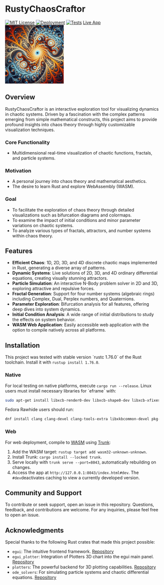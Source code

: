 # RustyChaosCraftor
[![MIT License](https://img.shields.io/badge/license-MIT-blue.svg)](./LICENSE) [![Deployment](https://github.com/tomtuamnuq/rusty-chaos-craftor/actions/workflows/pages.yml/badge.svg)](https://github.com/tomtuamnuq/rusty-chaos-craftor/actions/workflows/pages.yml) 
[![Tests](https://github.com/tomtuamnuq/rusty-chaos-craftor/actions/workflows/test.yml/badge.svg)](https://github.com/tomtuamnuq/rusty-chaos-craftor/actions/workflows/test.yml) 
[Live App ![Live App](./assets/icon_ios_touch_192.png)](https://tomtuamnuq.github.io/rusty-chaos-craftor/) 
## Overview
RustyChaosCraftor is an interactive exploration tool for visualizing dynamics in chaotic systems. Driven by a fascination with the complex patterns emerging from simple mathematical constructs, this project aims to provide profound insights into chaos theory through highly customizable visualization techniques.

### Core Functionality
- Multidimensional real-time visualization of chaotic functions, fractals, and particle systems.

### Motivation
- A personal journey into chaos theory and mathematical aesthetics.
- The desire to learn Rust and explore WebAssembly (WASM).

### Goal
- To facilitate the exploration of chaos theory through detailed visualizations such as bifurcation diagrams and colormaps.
- To examine the impact of initial conditions and minor parameter variations on chaotic systems.
- To analyze various types of fractals, attractors, and number systems within chaos theory.


## Features
- **Efficient Chaos**: 1D, 2D, 3D, and 4D discrete chaotic maps implemented in Rust, generating a diverse array of patterns.
- **Dynamic Systems**: Live solutions of 2D, 3D, and 4D ordinary differential equations, creating visually stunning attractors.
- **Particle Simulation**: An interactive N-Body problem solver in 2D and 3D, exploring attractive and repulsive forces.
- **Fractal Generation**: Support for four number systems (algebraic rings) including Complex, Dual, Perplex numbers, and Quaternions.
- **Parameter Exploration**: Bifurcation analysis for all features, offering deep dives into system dynamics.
- **Initial Condition Analysis**: A wide range of initial distributions to study the effects on system behavior.
- **WASM Web Application**: Easily accessible web application with the option to compile natively across all platforms.


## Installation
This project was tested with stable version ˋrustc 1.76.0ˋ of the Rust toolchain. Install it with `rustup install 1.76.0`.

### Native
For local testing on native platforms, execute `cargo run --release`. Linux users must install necessary libraries for ˋeframeˋ with:

```bash
sudo apt-get install libxcb-render0-dev libxcb-shape0-dev libxcb-xfixes0-dev libxkbcommon-dev libssl-dev
```

Fedora Rawhide users should run:

```bash
dnf install clang clang-devel clang-tools-extra libxkbcommon-devel pkg-config openssl-devel libxcb-devel gtk3-devel atk fontconfig-devel
```
### Web
For web deployment, compile to [WASM](https://en.wikipedia.org/wiki/WebAssembly) using [Trunk](https://trunkrs.dev/):
1. Add the WASM target: `rustup target add wasm32-unknown-unknown`.
2. Install Trunk: `cargo install --locked trunk`.
3. Serve locally with `trunk serve --port=8043`, automatically rebuilding on changes.
4. Access the app at `http://127.0.0.1:8043/index.html#dev`. The `#dev`deactivates caching to view a currently developed version.

## Community and Support
To contribute or seek support, open an issue in this repository. Questions, feedback, and contributions are welcome. For any inquiries, please feel free to open an issue.

## Acknowledgments
Special thanks to the following Rust crates that made this project possible:

- `egui`: The intuitive frontend framework. [Repository](https://github.com/emilk/egui)
- `egui_plotter`: Integration of Plotters 3D chart into the egui main panel. [Repository](https://docs.rs/egui-plotter)
- `plotters`: The powerful backend for 3D plotting capabilities. [Repository](https://github.com/plotters-rs)
- `ode_solvers`: For simulating particle systems and chaotic differential equations. [Repository](https://github.com/srenevey/ode-solvers)
